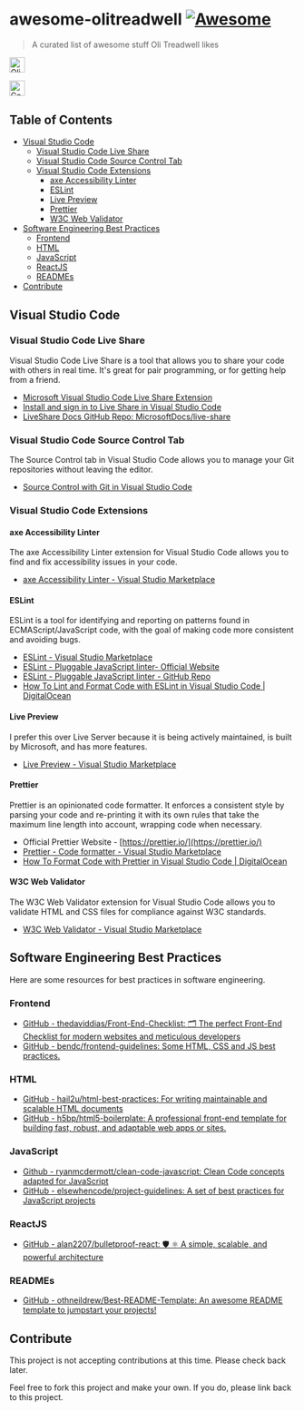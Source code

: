 # awesome-olitreadwell [![Awesome](https://awesome.re/badge.svg)](https://awesome.re)

> A curated list of awesome stuff Oli Treadwell likes


<a target="_blank" href="https://github.com/olitreadwell?direction=desc&sort=stars&tab=stars"><img alt="Oli Treadwell's Starred Repos" style="height:1.7rem;" src="https://img.shields.io/badge/Oli's_⭐️_Starred_Repos-s?logo=github&labelColor=blue&color=black"></a>

<a target="_blank" href="https://www.linkedin.com/in/olitreadwell/"><img alt="Connect with Oli Treadwell on LinkedIn" style="height:1.7rem;" src="https://img.shields.io/badge/-Connect_with_me_on_LinkedIn-s?logo=linkedin&labelColor=blue&color=black"></a>



## Table of Contents

- [Visual Studio Code](#visual-studio-code)
  - [Visual Studio Code Live Share](#visual-studio-code-live-share)
  - [Visual Studio Code Source Control Tab](#visual-studio-code-source-control-tab)
  - [Visual Studio Code Extensions](#visual-studio-code-extensions)
    - [axe Accessibility Linter](#axe-accessibility-linter)
    - [ESLint](#eslint)
    - [Live Preview](#live-preview)
    - [Prettier](#prettier)
    - [W3C Web Validator](#w3c-web-validator)
- [Software Engineering Best Practices](#software-engineering-best-practices)
  - [Frontend](#frontend)
  - [HTML](#html)
  - [JavaScript](#javascript)
  - [ReactJS](#reactjs)
  - [READMEs](#readmes)
- [Contribute](#contribute)

## Visual Studio Code

### Visual Studio Code Live Share

Visual Studio Code Live Share is a tool that allows you to share your code with others in real time. It's great for pair programming, or for getting help from a friend.

- [Microsoft Visual Studio Code Live Share Extension](https://marketplace.visualstudio.com/items?itemName=MS-vsliveshare.vsliveshare)
- [Install and sign in to Live Share in Visual Studio Code](https://learn.microsoft.com/en-us/visualstudio/liveshare/use/install-live-share-visual-studio-code)
- [LiveShare Docs GitHub Repo: MicrosoftDocs/live-share](https://github.com/MicrosoftDocs/live-share)

### Visual Studio Code Source Control Tab

The Source Control tab in Visual Studio Code allows you to manage your Git repositories without leaving the editor.

- [Source Control with Git in Visual Studio Code](https://code.visualstudio.com/docs/editor/versioncontrol)

### Visual Studio Code Extensions

#### axe Accessibility Linter

The axe Accessibility Linter extension for Visual Studio Code allows you to find and fix accessibility issues in your code.

- [axe Accessibility Linter - Visual Studio Marketplace](https://marketplace.visualstudio.com/items?itemName=deque-systems.vscode-axe-linter)

#### ESLint

ESLint is a tool for identifying and reporting on patterns found in ECMAScript/JavaScript code, with the goal of making code more consistent and avoiding bugs.

- [ESLint - Visual Studio Marketplace](https://marketplace.visualstudio.com/items?itemName=dbaeumer.vscode-eslint)
- [ESLint - Pluggable JavaScript linter- Official Website](https://eslint.org/)
- [ESLint - Pluggable JavaScript linter - GitHub Repo](https://github.com/eslint/eslint)
- [How To Lint and Format Code with ESLint in Visual Studio Code | DigitalOcean](https://www.digitalocean.com/community/tutorials/linting-and-formatting-with-eslint-in-vs-code)

#### Live Preview

I prefer this over Live Server because it is being actively maintained, is built by Microsoft, and has more features.

- [Live Preview - Visual Studio Marketplace](https://marketplace.visualstudio.com/items?itemName=ms-vscode.live-server)

#### Prettier

Prettier is an opinionated code formatter. It enforces a consistent style by parsing your code and re-printing it with its own rules that take the maximum line length into account, wrapping code when necessary.

- Official Prettier Website - [https://prettier.io/](https://prettier.io/)
- [Prettier - Code formatter - Visual Studio Marketplace](https://marketplace.visualstudio.com/items?itemName=esbenp.prettier-vscode)
- [How To Format Code with Prettier in Visual Studio Code | DigitalOcean](https://www.digitalocean.com/community/tutorials/how-to-format-code-with-prettier-in-visual-studio-code)

#### W3C Web Validator

The W3C Web Validator extension for Visual Studio Code allows you to validate HTML and CSS files for compliance against W3C standards.

- [W3C Web Validator - Visual Studio Marketplace](https://marketplace.visualstudio.com/items?itemName=CelianRiboulet.webvalidator)


## Software Engineering Best Practices

Here are some resources for best practices in software engineering.

### Frontend

- [GitHub - thedaviddias/Front-End-Checklist: 🗂 The perfect Front-End Checklist for modern websites and meticulous developers](https://github.com/thedaviddias/Front-End-Checklist)
- [GitHub - bendc/frontend-guidelines: Some HTML, CSS and JS best practices.](https://github.com/bendc/frontend-guidelines)

### HTML

- [GitHub - hail2u/html-best-practices: For writing maintainable and scalable HTML documents](https://github.com/hail2u/html-best-practices)
- [GitHub - h5bp/html5-boilerplate: A professional front-end template for building fast, robust, and adaptable web apps or sites.](https://github.com/h5bp/html5-boilerplate/)

### JavaScript

- [Github - ryanmcdermott/clean-code-javascript: Clean Code concepts adapted for JavaScript](https://github.com/ryanmcdermott/clean-code-javascript)
- [GitHub - elsewhencode/project-guidelines: A set of best practices for JavaScript projects](https://github.com/elsewhencode/project-guidelines)

### ReactJS

- [GitHub - alan2207/bulletproof-react: 🛡️ ⚛️ A simple, scalable, and powerful architecture](https://github.com/alan2207/bulletproof-react)

### READMEs

- [GitHub - othneildrew/Best-README-Template: An awesome README template to jumpstart your projects!](https://github.com/othneildrew/Best-README-Template)


<!-- ## Section

About this section. Optional. Keep this short and focus on the list.

- [List item](http://example.com)
- [List item](http://example.com)



## Another Section

### Subsection

- [List item](http://example.com)
- [List item](http://example.com) -->

## Contribute

This project is not accepting contributions at this time. Please check back later.

Feel free to fork this project and make your own. If you do, please link back to this project.
